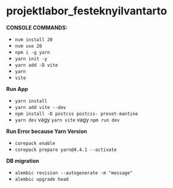 # projektlabor_festeknyilvantarto

**CONSOLE COMMANDS:**
 - `nvm install 20`
 - `nvm use 20`
 - `npm i -g yarn`
 - `yarn init -y`
 - `yarn add -D vite`
 - `yarn`
 - `vite`


**Run App**
- `yarn install`
- `yarn add vite --dev`
- `npm install -D postcss postcss- preset-mantine`
- `yarn dev` vagy `yarn vite` vagy `npm run dev`

**Run Error because Yarn Version**
- `corepack enable`
- `corepack prepare yarn@4.4.1 --activate`

**DB migration**
- `alembic revision --autogenerate -m "message"`
- `alembic upgrade head` 